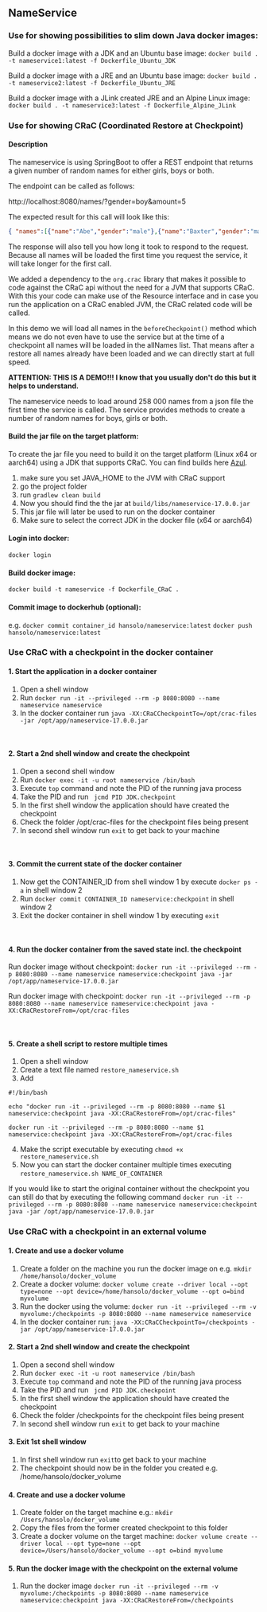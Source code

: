## NameService

### Use for showing possibilities to slim down Java docker images:

Build a docker image with a JDK and an Ubuntu base image:
```docker build . -t nameservice1:latest -f Dockerfile_Ubuntu_JDK```

Build a docker image with a JRE and an Ubuntu base image:
```docker build . -t nameservice2:latest -f Dockerfile_Ubuntu_JRE```

Build a docker image with a JLink created JRE and an Alpine Linux image:
```docker build . -t nameservice3:latest -f Dockerfile_Alpine_JLink```



### Use for showing CRaC (Coordinated Restore at Checkpoint)
#### Description
The nameservice is using SpringBoot to offer a REST endpoint that returns a given number
of random names for either girls, boys or both.

The endpoint can be called as follows:

http://localhost:8080/names/?gender=boy&amount=5

The expected result for this call will look like this:
```json
{ "names":[{"name":"Abe","gender":"male"},{"name":"Baxter","gender":"male"},{"name":"Dylan","gender":"male"},{"name":"Lafayette","gender":"male"},{"name":"Marlin","gender":"male" ],"response_time":"701 ms"}

```

The response will also tell you how long it took to respond to the request. 
Because all names will be loaded the first time you request the service, it will
take longer for the first call.

We added a dependency to the ```org.crac``` library that makes it possible to code
against the CRaC api without the need for a JVM that supports CRaC. With this your
code can make use of the Resource interface and in case you run the application on a 
CRaC enabled JVM, the CRaC related code will be called.

In this demo we will load all names in the ```beforeCheckpoint()``` method which means
we do not even have to use the service but at the time of a checkpoint all names will 
be loaded in the allNames list. That means after a restore all names already have been
loaded and we can directly start at full speed.

<b>ATTENTION: THIS IS A DEMO!!! I know that you usually don't do this but it helps to understand.</b>


The nameservice needs to load around 258 000 names from a json file the first time the service is called. 
The service provides methods to create a number of random names for boys, girls or both. 

#### Build the jar file on the target platform:
To create the jar file you need to build it on the target platform (Linux x64 or aarch64) using
a JDK that supports CRaC. You can find builds here [Azul](https://www.azul.com/downloads/?version=java-17-lts&os=linux&package=jdk-crac#zulu).
1. make sure you set JAVA_HOME to the JVM with CRaC support
2. go the project folder
3. run ```gradlew clean build```
4. Now you should find the the jar at ```build/libs/nameservice-17.0.0.jar```
5. This jar file will later be used to run on the docker container
6. Make sure to select the correct JDK in the docker file (x64 or aarch64)


#### Login into docker:
```docker login```


#### Build docker image:
```docker build -t nameservice -f Dockerfile_CRaC .```


#### Commit image to dockerhub (optional):
e.g.
```docker commit container_id hansolo/nameservice:latest```
```docker push hansolo/nameservice:latest```


### Use CRaC with a checkpoint in the docker container

#### 1. Start the application in a docker container
1. Open a shell window
2. Run ``` docker run -it --privileged --rm -p 8080:8080 --name nameservice nameservice ```
3. In the docker container run ```java -XX:CRaCCheckpointTo=/opt/crac-files -jar /opt/app/nameservice-17.0.0.jar```

</br>

#### 2. Start a 2nd shell window and create the checkpoint
1. Open a second shell window
2. Run ```docker exec -it -u root nameservice /bin/bash```
3. Execute ``` top ``` command and note the PID of the running java process
4. Take the PID and run ``` jcmd PID JDK.checkpoint```
5. In the first shell window the application should have created the checkpoint
6. Check the folder /opt/crac-files for the checkpoint files being present
7. In second shell window run ``` exit ``` to get back to your machine

</br>

#### 3. Commit the current state of the docker container
1. Now get the CONTAINER_ID from shell window 1 by execute ``` docker ps -a ``` in shell window 2
2. Run ``` docker commit CONTAINER_ID nameservice:checkpoint ``` in shell window 2
3. Exit the docker container in shell window 1 by executing ``` exit ```

</br>

#### 4. Run the docker container from the saved state incl. the checkpoint
Run docker image without checkpoint:
```docker run -it --privileged --rm -p 8080:8080 --name nameservice nameservice:checkpoint java -jar /opt/app/nameservice-17.0.0.jar```

Run docker image with checkpoint:
```docker run -it --privileged --rm -p 8080:8080 --name nameservice nameservice:checkpoint java -XX:CRaCRestoreFrom=/opt/crac-files```

</br>

#### 5. Create a shell script to restore multiple times
1. Open a shell window
2. Create a text file named ```restore_nameservice.sh```
3. Add
```
#!/bin/bash

echo "docker run -it --privileged --rm -p 8080:8080 --name $1 nameservice:checkpoint java -XX:CRaCRestoreFrom=/opt/crac-files"

docker run -it --privileged --rm -p 8080:8080 --name $1 nameservice:checkpoint java -XX:CRaCRestoreFrom=/opt/crac-files
```
4. Make the script executable by executing ```chmod +x restore_nameservice.sh```
5. Now you can start the docker container multiple times executing ```restore_nameservice.sh NAME_OF_CONTAINER```

If you would like to start the original container without the checkpoint you can still
do that by executing the following command
```docker run -it --privileged --rm -p 8080:8080 --name nameservice nameservice:checkpoint java -jar /opt/app/nameservice-17.0.0.jar```


### Use CRaC with a checkpoint in an external volume

#### 1. Create and use a docker volume
1. Create a folder on the machine you run the docker image on e.g. ```mkdir /home/hansolo/docker_volume```
2. Create a docker volume:
```docker volume create --driver local --opt type=none --opt device=/home/hansolo/docker_volume --opt o=bind myvolume```
3. Run the docker using the volume:
```docker run -it --privileged --rm -v myvolume:/checkpoints -p 8080:8080 --name nameservice nameservice```
4. In the docker container run: 
```java -XX:CRaCCheckpointTo=/checkpoints -jar /opt/app/nameservice-17.0.0.jar```


#### 2. Start a 2nd shell window and create the checkpoint
1. Open a second shell window
2. Run ```docker exec -it -u root nameservice /bin/bash```
3. Execute ``` top ``` command and note the PID of the running java process
4. Take the PID and run ``` jcmd PID JDK.checkpoint```
5. In the first shell window the application should have created the checkpoint
6. Check the folder /checkpoints for the checkpoint files being present
7. In second shell window run ``` exit ``` to get back to your machine
   

#### 3. Exit 1st shell window
1. In first shell window run ```exit```to get back to your machine
2. The checkpoint should now be in the folder you created e.g. /home/hansolo/docker_volume


#### 4. Create and use a docker volume
1. Create folder on the target machine e.g.: ```mkdir /Users/hansolo/docker_volume```
2. Copy the files from the former created checkpoint to this folder
3. Create a docker volume on the target machine:
 ```docker volume create --driver local --opt type=none --opt device=/Users/hansolo/docker_volume --opt o=bind myvolume```


#### 5. Run the docker image with the checkpoint on the external volume
1. Run the docker image ```docker run -it --privileged --rm -v myvolume:/checkpoints -p 8080:8080 --name nameservice nameservice:checkpoint java -XX:CRaCRestoreFrom=/checkpoints```  
